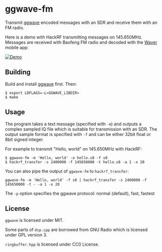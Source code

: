 # ggwave-fm

Transmit [ggwave](https://github.com/ggerganov/ggwave) encoded messages with an SDR and receive them with an FM radio.

Here is a demo with HackRF transmitting messages on 145.650MHz. Messages are received with Baofeng FM radio and decoded with the [Waver](https://play.google.com/store/apps/details?id=com.ggerganov.Waver) mobile app:

[![Demo](https://img.youtube.com/vi/pO4SuNroBA0/0.jpg)](https://www.youtube.com/watch?v=pO4SuNroBA0)

## Building
Build and install [ggwave](https://github.com/ggerganov/ggwave) first. Then:
```
$ export LDFLAGS=-L<GGWAVE_LIBDIR>
$ make
```
## Usage
The program takes a text message (specified with `-m`) and outputs a complex sampled IQ file which is suitable for transmission with an SDR. The output sample format is specified with `-f` and can be either 32bit float or 8bit signed integer.

For example to transmit "Hello, world" on 145.650MHz with HackRF:
```
$ ggwave-fm -m 'Hello, world' -o hello.s8 -f s8
$ hackrf_transfer -s 2400000 -f 145650000 -t hello.s8 -a 1 -x 20
```
You can also pipe the output of `ggwave-fm` to `hackrf_transfer`:
```
ggwave-fm -m 'Hello, world' -f s8 | hackrf_transfer -s 2400000 -f 145650000 -t - -a 1 -x 20
```

The `-p` option specifies the ggwave protocol: normal (default), fast, fastest

## License

`ggwave` is licensed under MIT.

Some parts of `dsp.cpp` are borrowed from GNU Radio which is licensed under GPL version 3.

`ringbuffer.hpp` is licensed under CC0 License.
